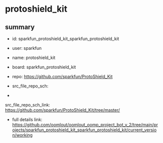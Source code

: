 # protoshield_kit
 
## summary 
* id: sparkfun_protoshield_kit_sparkfun_protoshield_kit
* user: sparkfun
* name: protoshield_kit
* board: sparkfun_protoshield_kit
* repo: https://github.com/sparkfun/ProtoShield_Kit



* src_file_repo_sch: 
*
 src_file_repo_sch_link: https://github.com/sparkfun/ProtoShield_Kit/tree/master/
* full details link: https://github.com/oomlout/oomlout_oomp_project_bot_v_2/tree/main/projects/sparkfun_protoshield_kit_sparkfun_protoshield_kit/current_version/working  






